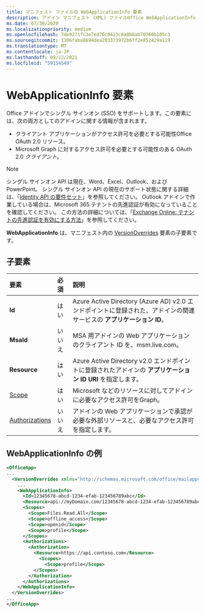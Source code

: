 ```yaml
---
title: マニフェスト ファイルの WebApplicationInfo 要素
description: アドイン マニフェスト (XML) ファイルOffice WebApplicationInfo 要素のリファレンス ドキュメント。
ms.date: 07/30/2020
ms.localizationpriority: medium
ms.openlocfilehash: 7de9271fc3e7ed76c0423c8a0b8ab70360b105c3
ms.sourcegitcommit: 1306faba8694dea203373972b6ff2e852429a119
ms.translationtype: MT
ms.contentlocale: ja-JP
ms.lasthandoff: 09/12/2021
ms.locfileid: "59154549"
---
```

# <a name="webapplicationinfo-element"></a>WebApplicationInfo 要素

Office アドインでシングル サインオン (SSO) をサポートします。この要素には、次の両方としてのアドインに関する情報が含まれます。

- クライアント アプリケーションがアクセス許可を必要とする可能性Office OAuth 2.0 リソース。
- Microsoft Graph に対するアクセス許可を必要とする可能性のある OAuth 2.0 *クライアント*。

> [!NOTE]
> シングル サインオン API は現在、Word、Excel、Outlook、およびPowerPoint。 シングル サインオン API の現在のサポート状態に関する詳細は、「[Identity API の要件セット](../requirement-sets/identity-api-requirement-sets.md)」を参照してください。 Outlook アドインで作業している場合は、Microsoft 365 テナントの先進認証が有効になっていることを確認してください。 この方法の詳細については、「[Exchange Online: テナントの先進認証を有効にする方法](https://social.technet.microsoft.com/wiki/contents/articles/32711.exchange-online-how-to-enable-your-tenant-for-modern-authentication.aspx)」を参照してください。

**WebApplicationInfo** は、マニフェスト内の [VersionOverrides](versionoverrides.md) 要素の子要素です。  

## <a name="child-elements"></a>子要素

|  要素 |  必須  |  説明  |
|:-----|:-----|:-----|
|  **Id**    |  はい   |  Azure Active Directory (Azure AD) v2.0 エンドポイントに登録された、アドインの関連サービスの **アプリケーション ID**。|
|  **MsaId**    |  いいえ   |  MSA 用アドインの Web アプリケーションのクライアント ID を、msm.live.com。|
|  **Resource**  |  はい   |  Azure Active Directory v2.0 エンドポイントに登録されたアドインの **アプリケーション ID URI** を指定します。|
|  [Scope](scopes.md)                |  はい  |  Microsoft などのリソースに対してアドインに必要なアクセス許可をGraph。  |
|  [Authorizations](authorizations.md)  |  いいえ   | アドインの Web アプリケーションで承認が必要な外部リソースと、必要なアクセス許可を指定します。|

## <a name="webapplicationinfo-example"></a>WebApplicationInfo の例

```xml
<OfficeApp>
...
  <VersionOverrides xmlns="http://schemas.microsoft.com/office/mailappversionoverrides" xsi:type="VersionOverridesV1_0">
    ...
    <WebApplicationInfo>
      <Id>12345678-abcd-1234-efab-123456789abc</Id>
      <Resource>api://myDomain.com/12345678-abcd-1234-efab-123456789abc</Resource>
      <Scopes>
        <Scope>Files.Read.All</Scope>
        <Scope>offline_access</Scope>
        <Scope>openid</Scope>
        <Scope>profile</Scope>
      </Scopes>
      <Authorizations>
        <Authorization>
          <Resource>https://api.contoso.com</Resource>
            <Scopes>
              <Scope>profile</Scope>
          </Scopes>
        </Authorization>
      </Authorizations>
    </WebApplicationInfo>
  </VersionOverrides>
...
</OfficeApp>
```
